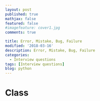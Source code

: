```yaml
---
layout: post
published: true
mathjax: false
featured: false
#imagefeature: cover1.jpg
comments: true

title: Error, Mistake, Bug, Failure
modified: '2018-03-16'
description: Error, Mistake, Bug, Failure
categories:
  - Interview questions
tags: [Interview questions]
blog: python
---
```

# Class

